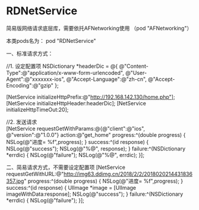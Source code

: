# RDNetService
简易版网络请求底层库，需要依托AFNetworking使用 （pod "AFNetworking"）


本类pods名为：
pod "RDNetService"



一、标准请求方式：

//1. 设定配置项
NSDictionary *headerDic = @{
                                @"Content-Type":@"application/x-www-form-urlencoded",
                                @"User-Agent":@"xxxxxxx-ios",
                                @"Accept-Language":@"zh-cn",
                                @"Accept-Encoding":@"gzip"
};

[NetService initializeHttpPrefix:@"http://192.168.142.130/home.php"];
[NetService initializeHttpHeader:headerDic];
[NetService initializeHttpTimeOut:20];


//2. 发送请求   
[NetService requestGetWithParams:@{@"client":@"ios", @"version":@"1.0.0"} action:@"get_home" progress:^(double progress) {
        NSLog(@"进度= %f",progress);
} success:^(id response) {
        NSLog(@"success");
        NSLog(@"%@", response);
} failure:^(NSDictionary *errdic) {
        NSLog(@"failure");
        NSLog(@"%@", errdic);
}];



二、简易请求方式，不需要设定配置项
[NetService requestGetWithURL:@"http://img63.ddimg.cn/2018/2/2/2018020214431836357.jpg" progress:^(double progress) {
        NSLog(@"进度= %f",progress);
} success:^(id response) {
        UIImage *image = [UIImage imageWithData:response];
        NSLog(@"success");
} failure:^(NSDictionary *errdic) {
        NSLog(@"failure");
}];


